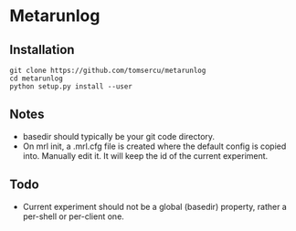 Metarunlog
===
Installation
-
```
git clone https://github.com/tomsercu/metarunlog
cd metarunlog
python setup.py install --user

```

Notes
-

+ basedir should typically be your git code directory. 
+ On mrl init, a .mrl.cfg file is created where the default config is copied into. Manually edit it. It will keep the id of the current experiment.

Todo
-
+ Current experiment should not be a global (basedir) property, rather a per-shell or per-client one.

